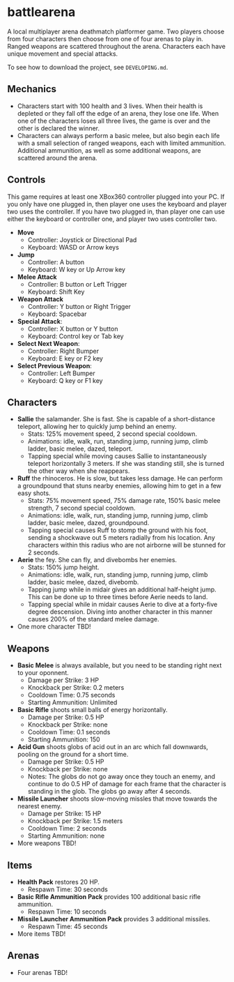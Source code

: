 # battlearena

A local multiplayer arena deathmatch platformer game. Two players choose from four characters then choose from one of four arenas to play in. Ranged weapons are scattered throughout the arena. Characters each have unique movement and special attacks.

To see how to download the project, see `DEVELOPING.md`.

## Mechanics

 * Characters start with 100 health and 3 lives. When their health is depleted or they fall off the edge of an arena, they lose one life. When one of the characters loses all three lives, the game is over and the other is declared the winner.
 * Characters can always perform a basic melee, but also begin each life with a small selection of ranged weapons, each with limited ammunition. Additional ammunition, as well as some additional weapons, are scattered around the arena.

## Controls

This game requires at least one XBox360 controller plugged into your PC. If you only have one plugged in, then player one uses the keyboard and player two uses the controller. If you have two plugged in, than player one can use either the keyboard or controller one, and player two uses controller two.

 * **Move**
    * Controller: Joystick or Directional Pad
    * Keyboard: WASD or Arrow keys
 * **Jump**
    * Controller: A button
	* Keyboard: W key or Up Arrow key
 * **Melee Attack**
    * Controller: B button or Left Trigger
    * Keyboard: Shift Key
 * **Weapon Attack**
    * Controller: Y button or Right Trigger
    * Keyboard: Spacebar
 * **Special Attack**:
    * Controller: X button or Y button
    * Keyboard: Control key or Tab key
 * **Select Next Weapon**:
    * Controller: Right Bumper
    * Keyboard: E key or F2 key
 * **Select Previous Weapon**:
    * Controller: Left Bumper
    * Keyboard: Q key or F1 key

## Characters

 * **Sallie** the salamander. She is fast. She is capable of a short-distance teleport, allowing her to quickly jump behind an enemy.
    * Stats: 125% movement speed, 2 second special cooldown.
    * Animations: idle, walk, run, standing jump, running jump, climb ladder, basic melee, dazed, teleport.
    * Tapping special while moving causes Sallie to instantaneously teleport horizontally 3 meters. If she was standing still, she is turned the other way when she reappears.
 * **Ruff** the rhinoceros. He is slow, but takes less damage. He can perform a groundpound that stuns nearby enemies, allowing him to get in a few easy shots.
    * Stats: 75% movement speed, 75% damage rate, 150% basic melee strength, 7 second special cooldown.
    * Animations: idle, walk, run, standing jump, running jump, climb ladder, basic melee, dazed, groundpound.
    * Tapping special causes Ruff to stomp the ground with his foot, sending a shockwave out 5 meters radially from his location. Any characters within this radius who are not airborne will be stunned for 2 seconds.
 * **Aerie** the fey. She can fly, and divebombs her enemies.
    * Stats: 150% jump height.
    * Animations: idle, walk, run, standing jump, running jump, climb ladder, basic melee, dazed, divebomb.
    * Tapping jump while in midair gives an additional half-height jump. This can be done up to three times before Aerie needs to land.
    * Tapping special while in midair causes Aerie to dive at a forty-five degree descension. Diving into another character in this manner causes 200% of the standard melee damage.
 * One more character TBD!

## Weapons

 * **Basic Melee** is always available, but you need to be standing right next to your oponnent.
    * Damage per Strike: 3 HP
    * Knockback per Strike: 0.2 meters
    * Cooldown Time: 0.75 seconds
    * Starting Ammunition: Unlimited
 * **Basic Rifle** shoots small balls of energy horizontally.
    * Damage per Strike: 0.5 HP
    * Knockback per Strike: none
    * Cooldown Time: 0.1 seconds
    * Starting Ammunition: 150
 * **Acid Gun** shoots globs of acid out in an arc which fall downwards, pooling on the ground for a short time.
    * Damage per Strike: 0.5 HP
    * Knockback per Strike: none
    * Notes: The globs do not go away once they touch an enemy, and continue to do 0.5 HP of damage for each frame that the character is standing in the glob. The globs go away after 4 seconds.
 * **Missile Launcher** shoots slow-moving missles that move towards the nearest enemy.
    * Damage per Strike: 15 HP
    * Knockback per Strike: 1.5 meters
    * Cooldown Time: 2 seconds
    * Starting Ammunition: none
 * More weapons TBD!

## Items

 * **Health Pack** restores 20 HP.
    * Respawn Time: 30 seconds
 * **Basic Rifle Ammunition Pack** provides 100 additional basic rifle ammunition.
    * Respawn Time: 10 seconds
 * **Missile Launcher Ammunition Pack** provides 3 additional missiles.
    * Respawn Time: 45 seconds
 * More items TBD!

## Arenas

 * Four arenas TBD!